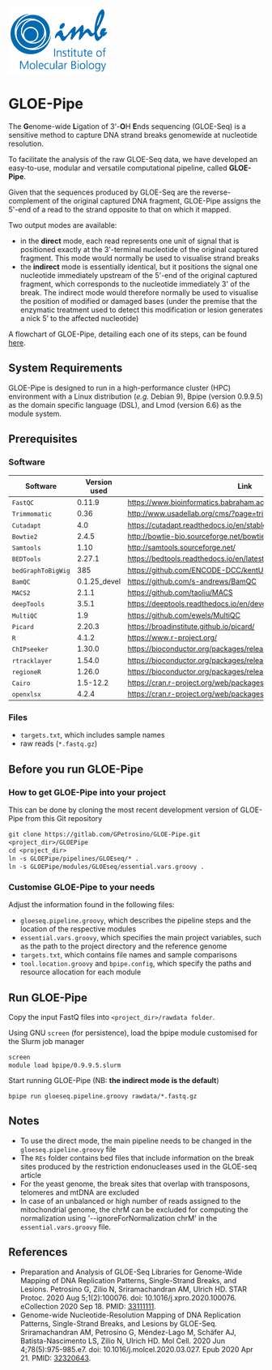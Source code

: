 ![IMB-logo](resources/IMB_logo.png)

# GLOE-Pipe

The **G**enome-wide **L**igation of 3'-**O**H **E**nds sequencing (GLOE-Seq) is a sensitive method to capture DNA strand breaks genomewide at nucleotide resolution.

To facilitate the analysis of the raw GLOE-Seq data, we have developed an easy-to-use, modular and versatile computational pipeline, called **GLOE-Pipe**.

Given that the sequences produced by GLOE-Seq are the reverse-complement of the original captured DNA fragment, GLOE-Pipe assigns the 5'-end of a read to the strand opposite to that on which it mapped. 

Two output modes are available:
- in the **direct** mode, each read represents one unit of signal that is positioned exactly at the 3'-terminal nucleotide of the original captured fragment. This mode would normally be used to visualise strand breaks
- the **indirect** mode is essentially identical, but it positions the signal one nucleotide immediately upstream of the 5'-end of the original captured fragment, which corresponds to the nucleotide immediately 3' of the break. The indirect mode would therefore normally be used to visualise the position of modified or damaged bases (under the premise that the enzymatic treatment used to detect this modification or lesion generates a nick 5’ to the affected nucleotide)

A flowchart of GLOE-Pipe, detailing each one of its steps, can be found [here](https://app.diagrams.net/?lightbox=1&highlight=0000ff&edit=_blank&layers=1&nav=1&title=GLOEseq_pipeline.html#Uhttps%3A%2F%2Fdrive.google.com%2Fuc%3Fid%3D12Ke7Tz_CBC-Hke5WHT6FVtbFMwhMCQew%26export%3Ddownload).

## System Requirements
GLOE-Pipe is designed to run in a high-performance cluster (HPC) environment with a Linux distribution (*e.g.* Debian 9), Bpipe (version 0.9.9.5) as the domain specific language (DSL), and Lmod (version 6.6) as the module system.

## Prerequisites

### Software

| Software | Version used | Link |
| --- | --- | --- |
| `FastQC` | 0.11.9 | https://www.bioinformatics.babraham.ac.uk/projects/fastqc/ |
| `Trimmomatic` | 0.36 | http://www.usadellab.org/cms/?page=trimmomatic |
| `Cutadapt` | 4.0 | https://cutadapt.readthedocs.io/en/stable/ |
| `Bowtie2` | 2.4.5 | http://bowtie-bio.sourceforge.net/bowtie2/index.shtml |
| `Samtools` | 1.10 | http://samtools.sourceforge.net/ |
| `BEDTools` | 2.27.1 | https://bedtools.readthedocs.io/en/latest/ |
| `bedGraphToBigWig` | 385 | https://github.com/ENCODE-DCC/kentUtils |
| `BamQC` | 0.1.25_devel | https://github.com/s-andrews/BamQC |
| `MACS2` | 2.1.1 | https://github.com/taoliu/MACS |
| `deepTools` | 3.5.1 | https://deeptools.readthedocs.io/en/develop |
| `MultiQC` | 1.9 | https://github.com/ewels/MultiQC |
| `Picard` | 2.20.3 | https://broadinstitute.github.io/picard/ |
| `R` | 4.1.2 | https://www.r-project.org/ |
| `ChIPseeker` | 1.30.0 | https://bioconductor.org/packages/release/bioc/html/ChIPseeker.html |
| `rtracklayer` | 1.54.0 | https://bioconductor.org/packages/release/bioc/html/rtracklayer.html |
| `regioneR` | 1.26.0 | https://bioconductor.org/packages/release/bioc/html/regioneR.html |
| `Cairo` | 1.5-12.2 | https://cran.r-project.org/web/packages/Cairo/index.html |
| `openxlsx` | 4.2.4 | https://cran.r-project.org/web/packages/openxlsx/index.html |

### Files
- `targets.txt`, which includes sample names
- raw reads (`*.fastq.gz`)

## Before you run GLOE-Pipe

### How to get GLOE-Pipe into your project
This can be done by cloning the most recent development version of GLOE-Pipe from this Git repository

    git clone https://gitlab.com/GPetrosino/GLOE-Pipe.git <project_dir>/GLOEPipe
    cd <project_dir>
    ln -s GLOEPipe/pipelines/GLOEseq/* . 
    ln -s GLOEPipe/modules/GLOEseq/essential.vars.groovy .

### Customise GLOE-Pipe to your needs

Adjust the information found in the following files:

- `gloeseq.pipeline.groovy`, which describes the pipeline steps and the location of the respective modules
- `essential.vars.groovy`, which specifies the main project variables, such as the path to the project directory and the reference genome 
- `targets.txt`, which contains file names and sample comparisons
- `tool.location.groovy` and `bpipe.config`, which specify the paths and resource allocation for each module

## Run GLOE-Pipe

Copy the input FastQ files into `<project_dir>/rawdata folder`.

Using GNU `screen` (for persistence), load the bpipe module customised for the Slurm job manager

    screen
    module load bpipe/0.9.9.5.slurm

Start running GLOE-Pipe (NB: **the indirect mode is the default**)

    bpipe run gloeseq.pipeline.groovy rawdata/*.fastq.gz

## Notes
- To use the direct mode, the main pipeline needs to be changed in the `gloeseq.pipeline.groovy` file
- The `REs` folder contains bed files that include information on the break sites produced by the restriction endonucleases used in the GLOE-seq article
- For the yeast genome, the break sites that overlap with transposons, telomeres and mtDNA are excluded
- In case of an unbalanced or high number of reads assigned to the mitochondrial genome, the chrM can be excluded for computing the normalization using '--ignoreForNormalization chrM' in the `essential.vars.groovy` file. 

## References
- Preparation and Analysis of GLOE-Seq Libraries for Genome-Wide Mapping of DNA Replication Patterns, Single-Strand Breaks, and Lesions.
Petrosino G, Zilio N, Sriramachandran AM, Ulrich HD.
STAR Protoc. 2020 Aug 5;1(2):100076. doi: 10.1016/j.xpro.2020.100076. eCollection 2020 Sep 18. PMID: [33111111](https://pubmed.ncbi.nlm.nih.gov/33111111/).  
- Genome-wide Nucleotide-Resolution Mapping of DNA Replication Patterns, Single-Strand Breaks, and Lesions by GLOE-Seq.
Sriramachandran AM, Petrosino G, Méndez-Lago M, Schäfer AJ, Batista-Nascimento LS, Zilio N, Ulrich HD.
Mol Cell. 2020 Jun 4;78(5):975-985.e7. doi: 10.1016/j.molcel.2020.03.027. Epub 2020 Apr 21. PMID: [32320643](https://pubmed.ncbi.nlm.nih.gov/32320643/).
